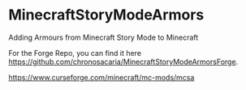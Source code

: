 # MinecraftStoryModeArmors
 Adding Armours from Minecraft Story Mode to Minecraft

For the Forge Repo, you can find it here https://github.com/chronosacaria/MinecraftStoryModeArmorsForge.

https://www.curseforge.com/minecraft/mc-mods/mcsa
